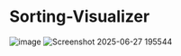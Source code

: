 # Sorting-Visualizer
![image](https://github.com/user-attachments/assets/fbc29b96-794b-44b5-9fb5-ff91e3d0792d)
![Screenshot 2025-06-27 195544](https://github.com/user-attachments/assets/18a579eb-85ba-4ae5-a1d8-f763f1a25d5a)
